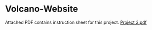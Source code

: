 # Volcano-Website
Attached PDF contains instruction sheet for this project. 
[Project 3.pdf](https://github.com/adifurio98/Volcano-Website/files/10939091/Project.3.pdf)
